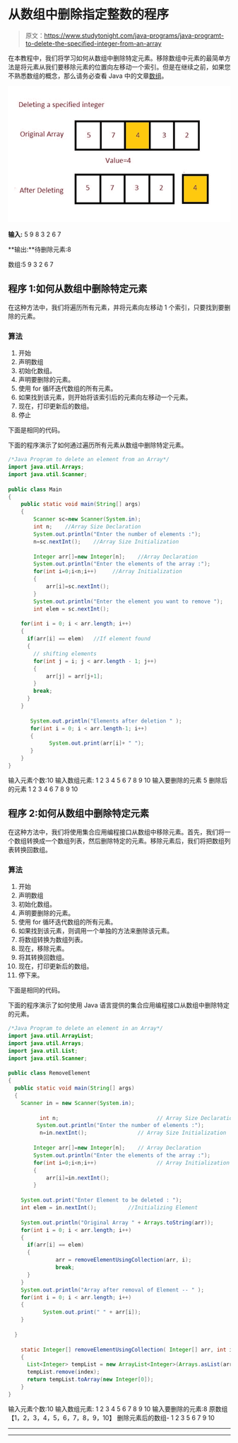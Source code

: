 # 从数组中删除指定整数的程序

> 原文：<https://www.studytonight.com/java-programs/java-programt-to-delete-the-specified-integer-from-an-array>

在本教程中，我们将学习如何从数组中删除特定元素。移除数组中元素的最简单方法是将元素从我们要移除元素的位置向左移动一个索引。但是在继续之前，如果您不熟悉数组的概念，那么请务必查看 Java 中的文章[数组](https://www.studytonight.com/java/array.php)。

![](img/879c3534779eb6ce47ec23778bbe5393.png)

**输入:** 5 9 8 3 2 6 7

**输出:**待删除元素:8

数组:5 9 3 2 6 7

## 程序 1:如何从数组中删除特定元素

在这种方法中，我们将遍历所有元素，并将元素向左移动 1 个索引，只要找到要删除的元素。

### 算法

1.  开始
2.  声明数组
3.  初始化数组。
4.  声明要删除的元素。
5.  使用 for 循环迭代数组的所有元素。
6.  如果找到该元素，则开始将该索引后的元素向左移动一个元素。
7.  现在，打印更新后的数组。
8.  停止

下面是相同的代码。

下面的程序演示了如何通过遍历所有元素从数组中删除特定元素。

```java
/*Java Program to delete an element from an Array*/
import java.util.Arrays;
import java.util.Scanner;

public class Main
{
    public static void main(String[] args)
    {
        Scanner sc=new Scanner(System.in);
        int n;    //Array Size Declaration
        System.out.println("Enter the number of elements :");
        n=sc.nextInt();    //Array Size Initialization

        Integer arr[]=new Integer[n];    //Array Declaration
        System.out.println("Enter the elements of the array :");
        for(int i=0;i<n;i++)     //Array Initialization
        {
            arr[i]=sc.nextInt();
        }
        System.out.println("Enter the element you want to remove ");
        int elem = sc.nextInt();

    for(int i = 0; i < arr.length; i++)
    {
      if(arr[i] == elem)   //If element found
      {
        // shifting elements
        for(int j = i; j < arr.length - 1; j++)
        {
            arr[j] = arr[j+1];
        }
        break;
      }
    }

       System.out.println("Elements after deletion " );
       for(int i = 0; i < arr.length-1; i++)
       {
             System.out.print(arr[i]+ " ");
       }  
    }
} 
```

输入元素个数:10
输入数组元素:
1 2 3 4 5 6 7 8 9 10
输入要删除的元素
5
删除后的元素
1 2 3 4 6 7 8 9 10

## 程序 2:如何从数组中删除特定元素

在这种方法中，我们将使用集合应用编程接口从数组中移除元素。首先，我们将一个数组转换成一个数组列表，然后删除特定的元素。移除元素后，我们将把数组列表转换回数组。

### 算法

1.  开始
2.  声明数组
3.  初始化数组。
4.  声明要删除的元素。
5.  使用 for 循环迭代数组的所有元素。
6.  如果找到该元素，则调用一个单独的方法来删除该元素。
7.  将数组转换为数组列表。
8.  现在，移除元素。
9.  将其转换回数组。
10.  现在，打印更新后的数组。
11.  停下来。

下面是相同的代码。

下面的程序演示了如何使用 Java 语言提供的集合应用编程接口从数组中删除特定的元素。

```java
/*Java Program to delete an element in an Array*/
import java.util.ArrayList;
import java.util.Arrays;
import java.util.List;
import java.util.Scanner;

public class RemoveElement 
{
  public static void main(String[] args) 
  {
    Scanner in = new Scanner(System.in);

          int n;                               // Array Size Declaration
         System.out.println("Enter the number of elements :");
          n=in.nextInt();                // Array Size Initialization

        Integer arr[]=new Integer[n];    // Array Declaration
        System.out.println("Enter the elements of the array :");
        for(int i=0;i<n;i++)                   // Array Initialization
        {
            arr[i]=in.nextInt();
        }

    System.out.print("Enter Element to be deleted : ");
    int elem = in.nextInt();          //Initializing Element

    System.out.println("Original Array " + Arrays.toString(arr));        
    for(int i = 0; i < arr.length; i++)
    {
      if(arr[i] == elem)
      {
               arr = removeElementUsingCollection(arr, i);
               break;
      }
    }
    System.out.println("Array after removal of Element -- " );
    for(int i = 0; i < arr.length; i++)
    {
           System.out.print(" " + arr[i]);
    }

  }  

    static Integer[] removeElementUsingCollection( Integer[] arr, int index )
    {
      List<Integer> tempList = new ArrayList<Integer>(Arrays.asList(arr));
      tempList.remove(index);
      return tempList.toArray(new Integer[0]);
    }
} 
```

输入元素个数:10
输入数组元素:
1 2 3 4 5 6 7 8 9 10
输入要删除的元素:8
原数组
【1，2，3，4，5，6，7，8，9，10】
删除元素后的数组-
1 2 3 5 6 7 9 10

* * *

* * *